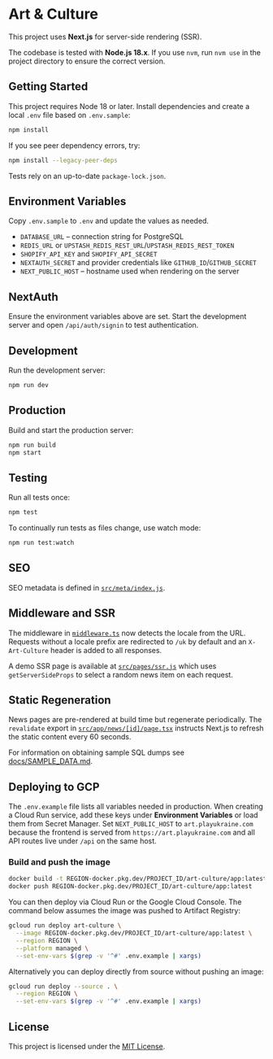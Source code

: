 # Art & Culture

This project uses **Next.js** for server-side rendering (SSR).

The codebase is tested with **Node.js 18.x**. If you use `nvm`, run `nvm use` in
the project directory to ensure the correct version.

## Getting Started

This project requires Node 18 or later. Install dependencies and create a local `.env` file based on `.env.sample`:

```bash
npm install
```

If you see peer dependency errors, try:

```bash
npm install --legacy-peer-deps
```

Tests rely on an up-to-date `package-lock.json`.


## Environment Variables

Copy `.env.sample` to `.env` and update the values as needed.

- `DATABASE_URL` – connection string for PostgreSQL
- `REDIS_URL` or `UPSTASH_REDIS_REST_URL`/`UPSTASH_REDIS_REST_TOKEN`
- `SHOPIFY_API_KEY` and `SHOPIFY_API_SECRET`
- `NEXTAUTH_SECRET` and provider credentials like `GITHUB_ID`/`GITHUB_SECRET`
- `NEXT_PUBLIC_HOST` – hostname used when rendering on the server

## NextAuth

Ensure the environment variables above are set. Start the development server and open `/api/auth/signin` to test authentication.

## Development

Run the development server:

```bash
npm run dev
```

## Production

Build and start the production server:

```bash
npm run build
npm start
```


## Testing

Run all tests once:

```bash
npm test
```

To continually run tests as files change, use watch mode:

```bash
npm run test:watch
```

## SEO

SEO metadata is defined in [`src/meta/index.js`](src/meta/index.js).

## Middleware and SSR

The middleware in [`middleware.ts`](middleware.ts) now detects the locale from the
URL. Requests without a locale prefix are redirected to `/uk` by default and an
`X-Art-Culture` header is added to all responses.

A demo SSR page is available at [`src/pages/ssr.js`](src/pages/ssr.js) which uses `getServerSideProps` to select a random news item on each request.

## Static Regeneration

News pages are pre-rendered at build time but regenerate periodically. The
`revalidate` export in [`src/app/news/[id]/page.tsx`](src/app/news/%5Bid%5D/page.tsx)
instructs Next.js to refresh the static content every 60 seconds.

For information on obtaining sample SQL dumps see [docs/SAMPLE_DATA.md](docs/SAMPLE_DATA.md).
## Deploying to GCP

The `.env.example` file lists all variables needed in production. When creating a Cloud Run service, add these keys under **Environment Variables** or load them from Secret Manager. Set `NEXT_PUBLIC_HOST` to `art.playukraine.com` because the frontend is served from `https://art.playukraine.com` and all API routes live under `/api` on the same host.

### Build and push the image
```bash
docker build -t REGION-docker.pkg.dev/PROJECT_ID/art-culture/app:latest .
docker push REGION-docker.pkg.dev/PROJECT_ID/art-culture/app:latest
```
You can then deploy via Cloud Run or the Google Cloud Console. The command
below assumes the image was pushed to Artifact Registry:
```bash
gcloud run deploy art-culture \
  --image REGION-docker.pkg.dev/PROJECT_ID/art-culture/app:latest \
  --region REGION \
  --platform managed \
  --set-env-vars $(grep -v '^#' .env.example | xargs)
```
Alternatively you can deploy directly from source without pushing an image:
```bash
gcloud run deploy --source . \
  --region REGION \
  --set-env-vars $(grep -v '^#' .env.example | xargs)
```

## License

This project is licensed under the [MIT License](LICENSE).
